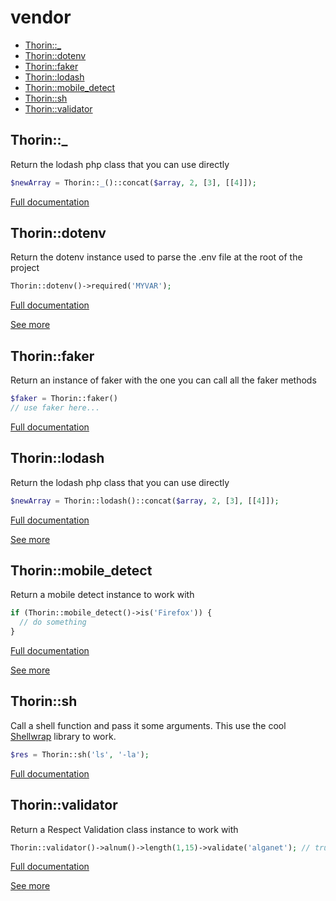 # vendor

- [Thorin::_](#Thorin::_)
- [Thorin::dotenv](#Thorin::dotenv)
- [Thorin::faker](#Thorin::faker)
- [Thorin::lodash](#Thorin::lodash)
- [Thorin::mobile_detect](#Thorin::mobile_detect)
- [Thorin::sh](#Thorin::sh)
- [Thorin::validator](#Thorin::validator)
<a name="Thorin::_"></a>
## Thorin::_
Return the lodash php class that you can use directly
```php
$newArray = Thorin::_()::concat($array, 2, [3], [[4]]);
```

[Full documentation](/doc/src/functions/vendor/t__.md)

<a name="Thorin::dotenv"></a>
## Thorin::dotenv
Return the dotenv instance used to parse the .env file at the root of the project
```php
Thorin::dotenv()->required('MYVAR');
```

[Full documentation](/doc/src/functions/vendor/t_dotenv.md)

[See more](https://github.com/vlucas/phpdotenv)

<a name="Thorin::faker"></a>
## Thorin::faker
Return an instance of faker with the one
you can call all the faker methods
```php
$faker = Thorin::faker()
// use faker here...
```

[Full documentation](/doc/src/functions/vendor/t_faker.md)

<a name="Thorin::lodash"></a>
## Thorin::lodash
Return the lodash php class that you can use directly
```php
$newArray = Thorin::lodash()::concat($array, 2, [3], [[4]]);
```

[Full documentation](/doc/src/functions/vendor/t_lodash.md)

[See more](https://github.com/lodash-php/lodash-php)

<a name="Thorin::mobile_detect"></a>
## Thorin::mobile_detect
Return a mobile detect instance to work with
```php
if (Thorin::mobile_detect()->is('Firefox')) {
  // do something
}
```

[Full documentation](/doc/src/functions/vendor/t_mobile_detect.md)

[See more](https://github.com/serbanghita/Mobile-Detect)

<a name="Thorin::sh"></a>
## Thorin::sh
Call a shell function and pass it some arguments.
This use the cool [Shellwrap](https://github.com/MrRio/shellwrap) library to work.
```php
$res = Thorin::sh('ls', '-la');
```

[Full documentation](/doc/src/functions/vendor/t_sh.md)

<a name="Thorin::validator"></a>
## Thorin::validator
Return a Respect Validation class instance to work with
```php
Thorin::validator()->alnum()->length(1,15)->validate('alganet'); // true
```

[Full documentation](/doc/src/functions/vendor/t_validator.md)

[See more](https://respect-validation.readthedocs.io/en/1.1/)
